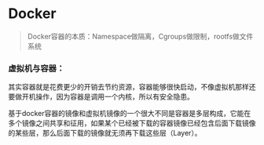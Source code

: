 # Docker

> Docker容器的本质：Namespace做隔离，Cgroups做限制，rootfs做文件系统

### 虚拟机与容器：

其实容器就是花费更少的开销去节约资源，容器能够很快启动，不像虚拟机那样还要做开机操作，因为容器是调用一个内核，所以有安全隐患。

基于docker容器的镜像和虚拟机镜像的一个很大不同是容器是多层构成，它能在多个镜像之间共享和征用，如果某个已经被下载的容器镜像已经包含后面下载镜像的某些层，那么后面下载的镜像就无须再下载这些层（Layer）。



